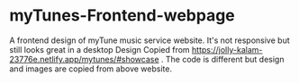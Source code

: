 # myTunes-Frontend-webpage
A frontend design of myTune music service website. It's not responsive but still looks great in a desktop
Design Copied from https://jolly-kalam-23776e.netlify.app/mytunes/#showcase . 
The code is different but design and images are copied from above website.
